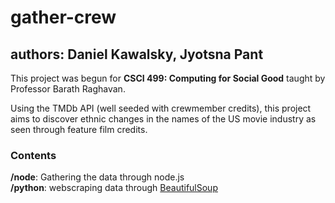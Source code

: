 # gather-crew
## authors: Daniel Kawalsky, Jyotsna Pant

This project was begun for **CSCI 499: Computing for Social Good** taught by Professor Barath Raghavan.

Using the TMDb API (well seeded with crewmember credits), this project aims to discover ethnic changes in the names of the US movie industry as seen through feature film credits. 

### Contents
<strong>/node</strong>: Gathering the data through node.js
<br />
<strong>/python</strong>: webscraping data through [BeautifulSoup](https://www.crummy.com/software/BeautifulSoup/)

